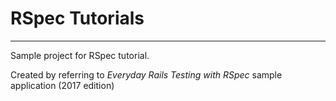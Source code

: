 # RSpec Tutorials

---

Sample project for RSpec tutorial.

Created by referring to *Everyday Rails Testing with RSpec* sample application (2017 edition)
